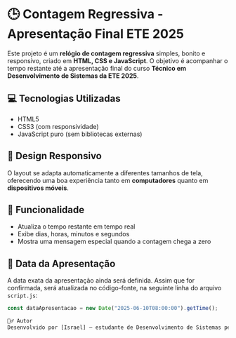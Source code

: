 # 🕒 Contagem Regressiva - Apresentação Final ETE 2025

Este projeto é um **relógio de contagem regressiva** simples, bonito e responsivo, criado em **HTML, CSS e JavaScript**. O objetivo é acompanhar o tempo restante até a apresentação final do curso **Técnico em Desenvolvimento de Sistemas da ETE 2025**.

## 💻 Tecnologias Utilizadas

- HTML5
- CSS3 (com responsividade)
- JavaScript puro (sem bibliotecas externas)

## 📱 Design Responsivo

O layout se adapta automaticamente a diferentes tamanhos de tela, oferecendo uma boa experiência tanto em **computadores** quanto em **dispositivos móveis**.

## 🎯 Funcionalidade

- Atualiza o tempo restante em tempo real
- Exibe dias, horas, minutos e segundos
- Mostra uma mensagem especial quando a contagem chega a zero

## 📅 Data da Apresentação

A data exata da apresentação ainda será definida. Assim que for confirmada, será atualizada no código-fonte, na seguinte linha do arquivo `script.js`:

```javascript
const dataApresentacao = new Date("2025-06-10T08:00:00").getTime();

🙋‍♂️ Autor
Desenvolvido por [Israel] — estudante de Desenvolvimento de Sistemas pela ETE - Escola Técnica Estadual.